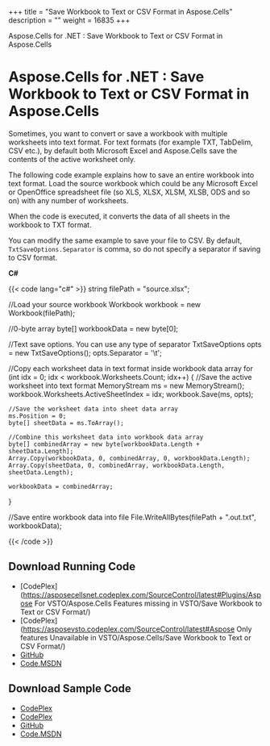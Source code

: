 +++
title = "Save Workbook to Text or CSV Format in Aspose.Cells" 
description = "" 
weight = 16835 
+++

Aspose.Cells for .NET : Save Workbook to Text or CSV Format in Aspose.Cells  

# Aspose.Cells for .NET : Save Workbook to Text or CSV Format in Aspose.Cells


Sometimes, you want to convert or save a workbook with multiple worksheets into text format. For text formats (for example TXT, TabDelim, CSV etc.), by default both Microsoft Excel and Aspose.Cells save the contents of the active worksheet only.

The following code example explains how to save an entire workbook into text format. Load the source workbook which could be any Microsoft Excel or OpenOffice spreadsheet file (so XLS, XLSX, XLSM, XLSB, ODS and so on) with any number of worksheets.

When the code is executed, it converts the data of all sheets in the workbook to TXT format.

You can modify the same example to save your file to CSV. By default, `TxtSaveOptions.Separator` is comma, so do not specify a separator if saving to CSV format.

**C#**

{{< code lang="c#" >}}
string filePath = "source.xlsx";

//Load your source workbook
Workbook workbook = new Workbook(filePath);

//0-byte array
byte[] workbookData = new byte[0];

//Text save options. You can use any type of separator
TxtSaveOptions opts = new TxtSaveOptions();
opts.Separator = '\t';

//Copy each worksheet data in text format inside workbook data array
for (int idx = 0; idx < workbook.Worksheets.Count; idx++)
{
    //Save the active worksheet into text format
    MemoryStream ms = new MemoryStream();
    workbook.Worksheets.ActiveSheetIndex = idx;
    workbook.Save(ms, opts);

    //Save the worksheet data into sheet data array
    ms.Position = 0;
    byte[] sheetData = ms.ToArray();

    //Combine this worksheet data into workbook data array
    byte[] combinedArray = new byte[workbookData.Length + sheetData.Length];
    Array.Copy(workbookData, 0, combinedArray, 0, workbookData.Length);
    Array.Copy(sheetData, 0, combinedArray, workbookData.Length, sheetData.Length);

    workbookData = combinedArray;
}

//Save entire workbook data into file
File.WriteAllBytes(filePath + ".out.txt", workbookData);

{{< /code >}}

## Download Running Code

*   [CodePlex](https://asposecellsnet.codeplex.com/SourceControl/latest#Plugins/Aspose For VSTO/Aspose.Cells Features missing in VSTO/Save Workbook to Text or CSV Format/)
*   [CodePlex](https://asposevsto.codeplex.com/SourceControl/latest#Aspose Only features Unavailable in VSTO/Aspose.Cells/Save Workbook to Text or CSV Format/)
*   [GitHub](https://github.com/aspose-cells/Aspose.Cells-for-.NET/tree/master/Plugins/Aspose.Cells%20Vs%20VSTO%20Spreadsheets/Aspose.Cells%20Features%20missing%20in%20VSTO/Save%20Workbook%20to%20Text%20or%20CSV%20Format)
*   [Code.MSDN](https://code.msdn.microsoft.com/Missing-features-in-VSTO-ac9ea836/view/SourceCode)

## Download Sample Code

*   [CodePlex](https://asposecellsnet.codeplex.com/releases/view/618484)
*   [CodePlex](https://asposevsto.codeplex.com/releases/view/618289)
*   [GitHub](https://github.com/aspose-cells/Aspose.Cells-for-.NET/releases/tag/MissingFeaturesAsposeCellsForVSTO1.1)
*   [Code.MSDN](https://code.msdn.microsoft.com/Missing-features-in-VSTO-ac9ea836#content)

